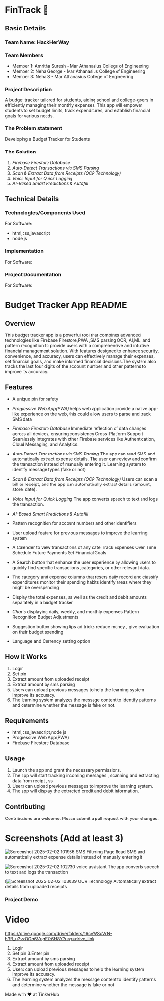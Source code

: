 # FinTrack 🎯


## Basic Details
### Team Name: HackHerWay


### Team Members
- Member 1: Amritha Suresh - Mar Athanasius College of Engineering
- Member 2: Neha George - Mar Athanasius College of Engineering
- Member 3: Neha S - Mar Athanasius College of Engineering



### Project Description
 A budget tracker tailored for students, aiding school and college-goers in efficiently managing their monthly expenses. This app will empower students to set budget limits, track expenditures, and establish financial goals for various needs.


### The Problem statement
 Developing a Budget Tracker for Students

### The Solution
  1. *Firebase Firestore Database*
  2. *Auto-Detect Transactions via SMS Parsing*
  3.  *Scan & Extract Data from Receipts (OCR Technology)*
  4.  *Voice Input for Quick Logging*
  5.  *AI-Based Smart Predictions & Autofill*

## Technical Details
### Technologies/Components Used
For Software:
- html,css,javascript
- node js


### Implementation
For Software:
 

### Project Documentation
For Software:
# Budget Tracker App README

## Overview
 
This budget tracker app is a powerful tool that combines advanced technologies like Firebase Firestore,PWA ,SMS parsing  OCR, AI,ML, and pattern recognition to provide users with a comprehensive and intuitive financial management solution. With features designed to enhance security, convenience, and accuracy, users can effectively manage their expenses, set financial goals, and make informed financial decisions.The system also tracks the last four digits of the account number and other patterns to improve its accuracy.


## Features

*   A unique pin for safety
*   *Progressive Web App(PWA)* helps web application provide a native app-like experience on the web, this could allow users to parse and track SMS data 
     
*   *Firebase Firestore Database*
            Immediate reflection of data changes across all devices, ensuring consistency
            Cross-Platform Support
            Seamlessly integrates with other Firebase services like Authentication, Cloud Messaging, and Analytics.

*   *Auto-Detect Transactions via SMS Parsing*
            The app can read SMS and automatically extract expense details.
            The user can review and confirm the transaction instead of manually entering it. 
            Learning system to identify message types (fake or not)     

*   *Scan & Extract Data from Receipts (OCR Technology)*
            Users can scan a bill or receipt, and the app can automatically extract details (amount, store, date).

*  *Voice Input for Quick Logging*
            The app converts speech to text and logs the transaction.

*   *AI-Based Smart Predictions & Autofill*
  
*   Pattern recognition for account numbers and other identifiers
   
*   User upload feature for previous messages to improve the learning system
   
*   A Calender to view  transactions of any date
            Track Expenses Over Time
            Schedule Future Payments
            Set Financial Goals
   
*   A Search button that enhance the user experience by allowing users to quickly find specific transactions ,categories, or other relevant data.
   
*   The category and expense columns that resets daily 
           record and classify expenditures
           monitor their spending habits
           identify areas where they might be overspending
           
*   Display the total expenses, as well as the credit and debit amounts separately in a budget tracker
   
*   *Charts* displaying daily, weekly, and monthly expenses
            Pattern Recognition
            Budget Adjustments

*   Suggestion button showing tips ad tricks reduce money , give evaluation on their budget spending
   
*   Language and Currency setting option

## How it Works
   1. Login
   2. Set pin
   3. Extract amount from uploaded receipt
   4. Extract amount by sms parsing
   5. Users can upload previous messages to help the learning system   improve its accuracy.
   6. The learning system analyzes the message content to identify patterns and determine whether the message is fake or not.

## Requirements

*   html,css,javascript,node js
*   Progressive Web App(PWA)
*   Firebase Firestore Database



## Usage

1.  Launch the app and grant the necessary permissions.
2.  The app will start tracking incoming messages , scanning and extracting data from recipt , ss
3.  Users can upload previous messages to improve the learning system.
4.  The app will display the extracted credit and debit information.

## Contributing

Contributions are welcome. Please submit a pull request with your changes.

# Screenshots (Add at least 3)
![Screenshot 2025-02-02 101936](https://github.com/user-attachments/assets/a0a90b5e-21e7-48de-898e-900c2b74459b)
SMS Filtering Page
Read SMS and automatically extract expense details instead of manually entering it


![Screenshot 2025-02-02 102730](https://github.com/user-attachments/assets/120b341d-c829-4a21-9c16-526504e5484a)
voice assistant
The app converts speech to text and logs the transaction

!![Screenshot 2025-02-02 103039](https://github.com/user-attachments/assets/2ff1316f-24c5-4101-bb97-35ae63cef006)
OCR Technology
Automatically extract details from uploaded receipts 


### Project Demo
# Video
https://drive.google.com/drive/folders/16cvWScVrN-h3B_u2vzOQq6VugF7r6H8Y?usp=drive_link
   1. Login
   2. Set pin
   3.Enter pin
   4.  Extract amount by sms parsing
   5. Extract amount from uploaded receipt
   6. Users can upload previous messages to help the learning system   improve its accuracy.
   7. The learning system analyzes the message content to identify patterns and determine whether the message is fake or not



Made with ❤ at TinkerHub
